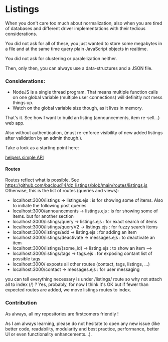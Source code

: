 # Listings

When you don't care too much about normalization, also when you are tired of databases and different driver implementations with their tedious considerations.

You did not ask for all of these, you just wanted to store some megabytes in a file and at the same time query plain JavaScript objects in realtime.

You did not ask for clustering or paralelization neither.

Then, only then, you can always use a data-structures and a JSON file.

### Considerations:
- NodeJS is a single thread program. That means multiple function calls on one global variable (multiple user connections) will definitly not mess things up.
- Watch on the global variable size though, as it lives in memory.

That's it. See how I want to build an listing (announcements, item re-sell...) web app.

Also without authentication, (must re-enforce visibility of new added listings after validation by an admin though.).

Take a look as a starting point here:

[helpers simple API](https://github.com/bacloud14/dz_listings/blob/main/helper.js)

#### Routes 
Routes reflect what is possible. See https://github.com/bacloud14/dz_listings/blob/main/routes/listings.js 
Otherwise, this is the list of routes (queries and views):

  - localhost:3000/listings -> listings.ejs : is for showing some of items. Also to initiate the following post queries
  - localhost:3000/announcements -> listings.ejs : is for showing some of items. but for another section
  - localhost:3000/listings/query -> listings.ejs : for exact search of items
  - localhost:3000/listings/queryV2 -> listings.ejs : for fuzzy search items
  - localhost:3000/listings/add -> listing.ejs : for adding an item
  - localhost:3000/listings/deactivate -> messages.ejs : to deactivate an item
  - localhost:3000/listings/{some_id} -> listing.ejs : to show an item --> 
  - localhost:3000/listings/tags -> tags.ejs : for exposing contant list of possible tags
  - localhost:3000/ exposts all other routes (contact, tags, listings, ...)
  - localhost:3000/contact -> messages.ejs : for user messaging 

  you can tell everything necessary is under /listings/ route so why not attach all to index (/) ? Yes, probably, for now I think it's OK but if fewer than expected routes are added, we move listings routes to index. 


### Contribution
As always, all my repositories are firstcomers friendly ! 

As I am always learning, please do not hesitate to open any new issue (like better code, readability, modularity and best practice, performance, better UI or even functionality enhancements...).


